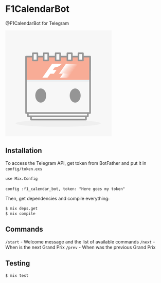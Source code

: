 # F1CalendarBot

@F1CalendarBot for Telegram

![](priv/botpic.png)

## Installation

To access the Telegram API, get token from BotFather and put it in `config/token.exs`
```
use Mix.Config

config :f1_calendar_bot, token: "Here goes my token"
```

Then, get dependencies and compile everything:
```
$ mix deps.get
$ mix compile
```

## Commands

`/start` - Welcome message and the list of available commands
`/next` - When is the next Grand Prix
`/prev` - When was the previous Grand Prix

## Testing

```
$ mix test
```
